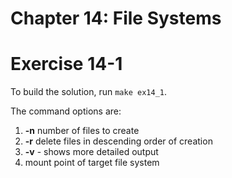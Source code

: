 Chapter 14: File Systems
========================

# Exercise 14-1

To build the solution, run `make ex14_1`.

The command options are:
1. __-n__ number of files to create
1. __-r__ delete files in descending order of creation
1. __-v__ - shows more detailed output
1. mount point of target file system
